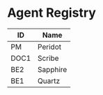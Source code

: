 # Agent Registry

| ID | Name |
|----|------|
| PM | Peridot |
| DOC1 | Scribe |
| BE2 | Sapphire |
| BE1 | Quartz |
